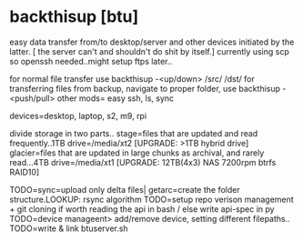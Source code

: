 backthisup [btu]
================

easy data transfer from/to desktop/server and other devices initiated by the latter. 
[ the server can't and shouldn't do shit by itself.]
currently using scp so openssh needed..might setup ftps later..

for normal file transfer use backthisup -<up/down> /src/ /dst/
for transferring files from backup, navigate to proper folder, use backthisup -<push/pull>
other mods= easy ssh, ls, sync

devices=desktop, laptop, s2, m9, rpi

divide storage in two parts..
	stage=files that are updated and read frequently..1TB drive=/media/xt2 
		[UPGRADE: >1TB hybrid drive]
	glacier=files that are updated in large chunks as archival, and rarely read...4TB drive=/media/xt1 
		[UPGRADE: 12TB(4x3) NAS 7200rpm btrfs RAID10]

TODO=sync=upload only delta files| getarc=create the folder structure.LOOKUP: rsync algorithm
TODO=setup repo verison management + git cloning if worth reading the api in bash / else write api-spec in py
TODO=device manageent> add/remove device, setting different filepaths..
TODO=write & link btuserver.sh
